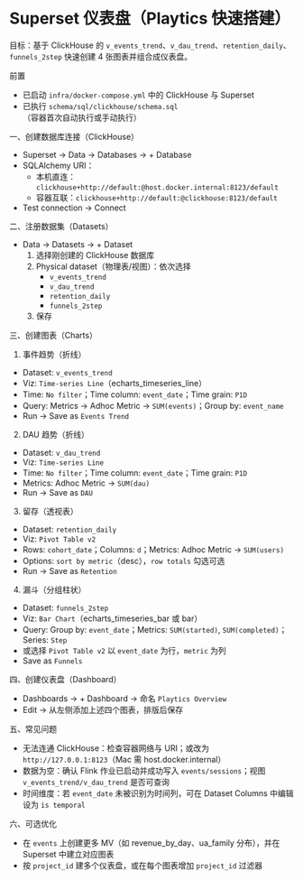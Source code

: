 # Superset 仪表盘（Playtics 快速搭建）

目标：基于 ClickHouse 的 `v_events_trend`、`v_dau_trend`、`retention_daily`、`funnels_2step` 快速创建 4 张图表并组合成仪表盘。

前置
- 已启动 `infra/docker-compose.yml` 中的 ClickHouse 与 Superset
- 已执行 `schema/sql/clickhouse/schema.sql`（容器首次自动执行或手动执行）

一、创建数据库连接（ClickHouse）
- Superset -> Data -> Databases -> + Database
- SQLAlchemy URI：
  - 本机直连：`clickhouse+http://default:@host.docker.internal:8123/default`
  - 容器互联：`clickhouse+http://default:@clickhouse:8123/default`
- Test connection -> Connect

二、注册数据集（Datasets）
- Data -> Datasets -> + Dataset
  1) 选择刚创建的 ClickHouse 数据库
  2) Physical dataset（物理表/视图）：依次选择
     - `v_events_trend`
     - `v_dau_trend`
     - `retention_daily`
     - `funnels_2step`
  3) 保存

三、创建图表（Charts）
1) 事件趋势（折线）
- Dataset: `v_events_trend`
- Viz: `Time-series Line`（echarts_timeseries_line）
- Time: `No filter`；Time column: `event_date`；Time grain: `P1D`
- Query: Metrics -> Adhoc Metric -> `SUM(events)`；Group by: `event_name`
- Run -> Save as `Events Trend`

2) DAU 趋势（折线）
- Dataset: `v_dau_trend`
- Viz: `Time-series Line`
- Time: `No filter`；Time column: `event_date`；Time grain: `P1D`
- Metrics: Adhoc Metric -> `SUM(dau)`
- Run -> Save as `DAU`

3) 留存（透视表）
- Dataset: `retention_daily`
- Viz: `Pivot Table v2`
- Rows: `cohort_date`；Columns: `d`；Metrics: Adhoc Metric -> `SUM(users)`
- Options: `sort by metric`（desc），`row totals` 勾选可选
- Run -> Save as `Retention`

4) 漏斗（分组柱状）
- Dataset: `funnels_2step`
- Viz: `Bar Chart`（echarts_timeseries_bar 或 bar）
- Query: Group by: `event_date`；Metrics: `SUM(started)`, `SUM(completed)`；Series: `Step`
- 或选择 `Pivot Table v2` 以 `event_date` 为行，`metric` 为列
- Save as `Funnels`

四、创建仪表盘（Dashboard）
- Dashboards -> + Dashboard -> 命名 `Playtics Overview`
- Edit -> 从左侧添加上述四个图表，排版后保存

五、常见问题
- 无法连通 ClickHouse：检查容器网络与 URI；或改为 `http://127.0.0.1:8123`（Mac 需 host.docker.internal）
- 数据为空：确认 Flink 作业已启动并成功写入 `events/sessions`；视图 `v_events_trend/v_dau_trend` 是否可查询
- 时间维度：若 `event_date` 未被识别为时间列，可在 Dataset Columns 中编辑设为 `is temporal`

六、可选优化
- 在 `events` 上创建更多 MV（如 revenue_by_day、ua_family 分布），并在 Superset 中建立对应图表
- 按 `project_id` 建多个仪表盘，或在每个图表增加 `project_id` 过滤器
